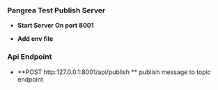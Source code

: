 
### Pangrea Test Publish Server

- **Start Server On port 8001**

- **Add env file**

### Api Endpoint 
 
- **POST  http:127.0.0.1:8001/api/publish **
   publish message to topic endpoint
